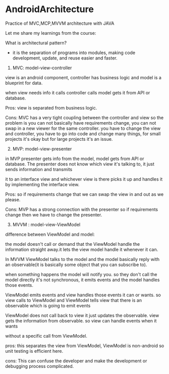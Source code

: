 # AndroidArchitecture
Practice of MVC,MCP,MVVM architecture with JAVA

Let me share my learnings from the course:



What is architectural pattern?

- it is the separation of programs into modules, making code development, update, and reuse easier and faster.



1.  MVC: model-view-controller

view is an android component, controller has business logic and model is a blueprint for data.

when view needs info it calls controller calls model gets it from API or database. 



Pros:  view is separated from business logic.



Cons:  MVC has a very tight coupling between the controller and view so the problem is you can not basically have requirements change, you can not swap in a new viewer for the same controller. you have to change the view and controller, you have to go into code and change many things, for small projects it's okay but for large projects it's an issue.



2. MVP: model-view-presenter

in MVP presenter gets info from the model, model gets from API or database. The presenter does not know which view it's talking to, it just sends information and transmits

 it to an interface view and whichever view is there picks it up and handles it by implementing the interface view.



Pros:  so if requirements change that we can swap the view in and out as we please.



Cons:  MVP has a strong connection with the presenter so if requirements change then we have to change the presenter.



3. MVVM : model-view-ViewModel



difference between ViewModel and model:

the model doesn't call or demand that the ViewModel handle the information straight away.it lets the view model handle it whenever it can.



In MVVM  ViewModel talks to the model and the model basically reply with an observable(it is basically some object that you can subscribe to).

when something happens the model will notify you. so they don't call the model directly it's not synchronous, it emits events and the model handles those events.





ViewModel emits events and view handles those events it can or wants. so view calls to ViewModel and ViewModel tells view that there is an observable which is going to emit events

ViewModel does not call back to view it just updates the observable. view gets the information from observable. so view can handle events when it wants

without a specific call from ViewModel. 



pros: this separates the view from ViewModel, ViewModel is non-android so unit testing is efficient here.

cons: This can confuse the developer and make the development or debugging process complicated.
